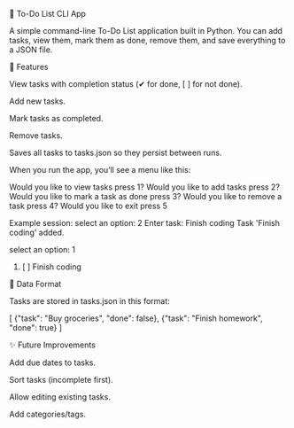 📝 To-Do List CLI App

A simple command-line To-Do List application built in Python.
You can add tasks, view them, mark them as done, remove them, and save everything to a JSON file.

🚀 Features

View tasks with completion status (✔ for done, [ ] for not done).

Add new tasks.

Mark tasks as completed.

Remove tasks.

Saves all tasks to tasks.json so they persist between runs.

When you run the app, you’ll see a menu like this:

Would you like to view tasks press 1?
Would you like to add tasks press 2?
Would you like to mark a task as done press 3?
Would you like to remove a task press 4?
Would you like to exit press 5

Example session:
select an option: 2
Enter task: Finish coding
Task 'Finish coding' added.

select an option: 1
1. [ ] Finish coding

💾 Data Format

Tasks are stored in tasks.json in this format:

[
  {"task": "Buy groceries", "done": false},
  {"task": "Finish homework", "done": true}
]

✨ Future Improvements

Add due dates to tasks.

Sort tasks (incomplete first).

Allow editing existing tasks.

Add categories/tags.
